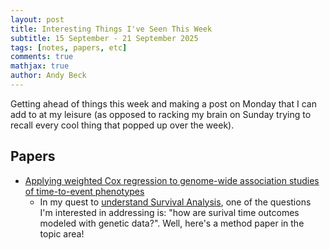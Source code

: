 ```yaml
---
layout: post
title: Interesting Things I've Seen This Week
subtitle: 15 September - 21 September 2025
tags: [notes, papers, etc]
comments: true
mathjax: true
author: Andy Beck
---
```


Getting ahead of things this week and making a post on Monday that I can add to at my leisure (as opposed to racking my brain on Sunday trying to recall every cool thing that popped up over the week).

## Papers 

* [Applying weighted Cox regression to genome-wide association studies of time-to-event phenotypes](https://doi.org/10.1038/s43588-025-00864-z)
    * In my quest to [understand Survival Analysis](/2025-09-06-brushing_up_on_survival), one of the questions I'm interested in addressing is: "how are surival time outcomes modeled with genetic data?". Well, here's a method paper in the topic area!